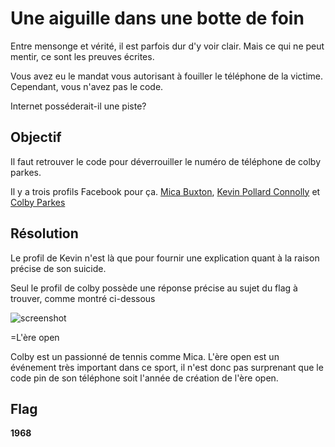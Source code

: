 # Une aiguille dans une botte de foin

Entre mensonge et vérité, il est parfois dur d'y voir clair.
Mais ce qui ne peut mentir, ce sont les preuves écrites. 

Vous avez eu le mandat vous autorisant à fouiller le téléphone de la victime. 
Cependant, vous n'avez pas le code.

Internet posséderait-il une piste?

## Objectif

Il faut retrouver le code pour déverrouiller le numéro de téléphone de colby parkes.

Il y a trois profils Facebook pour ça. [Mica Buxton](https://www.facebook.com/profile.php?id=100076077761402), [Kevin Pollard Connolly](https://www.facebook.com/profile.php?id=100073973784644) et [Colby Parkes](https://www.facebook.com/profile.php?id=100075967485934)

## Résolution

Le profil de Kevin n'est là que pour fournir une explication quant à la raison précise de son suicide.

Seul le profil de colby possède une réponse précise au sujet du flag à trouver, comme montré ci-dessous

![screenshot](https://github.com/MSARTORIBOUTY/image/blob/master/silverlake/%C3%A8re_open.png)

=L'ère open

Colby est un passionné de tennis comme Mica.
L'ère open est un événement très important dans ce sport, il n'est donc pas surprenant que le code pin de son téléphone soit l'année de création de l'ère open.

## Flag 

**1968**